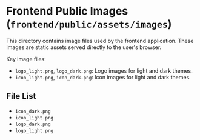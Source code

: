 # Frontend Public Images (`frontend/public/assets/images`)

This directory contains image files used by the frontend application. These images are static assets served directly to the user's browser.

Key image files:

*   `logo_light.png`, `logo_dark.png`: Logo images for light and dark themes.
*   `icon_light.png`, `icon_dark.png`: Icon images for light and dark themes. 

<!-- File List Start -->
## File List

- `icon_dark.png`
- `icon_light.png`
- `logo_dark.png`
- `logo_light.png`

<!-- File List End -->
